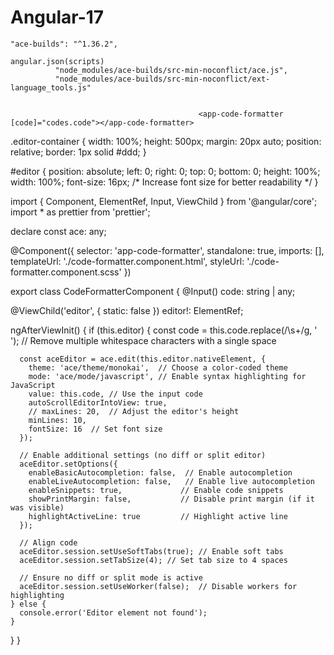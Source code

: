 # Angular-17
    "ace-builds": "^1.36.2",

    angular.json(scripts)
              "node_modules/ace-builds/src-min-noconflict/ace.js",
              "node_modules/ace-builds/src-min-noconflict/ext-language_tools.js"      


                                              <app-code-formatter [code]="codes.code"></app-code-formatter>

<div class="editor-container">
    <div #editor id="editor"></div>  <!-- The editor element -->
  </div>


  .editor-container {
    width: 100%;
    height: 500px;
    margin: 20px auto;
    position: relative;
    border: 1px solid #ddd;
  }
  
  #editor {
    position: absolute;
    left: 0;
    right: 0;
    top: 0;
    bottom: 0;
    height: 100%;
    width: 100%;
    font-size: 16px; /* Increase font size for better readability */
  }


  import { Component, ElementRef, Input, ViewChild } from '@angular/core';
import * as prettier from 'prettier';

declare const ace: any;

@Component({
  selector: 'app-code-formatter',
  standalone: true,
  imports: [],
  templateUrl: './code-formatter.component.html',
  styleUrl: './code-formatter.component.scss'
})

export class CodeFormatterComponent {
  @Input() code: string | any;

  @ViewChild('editor', { static: false }) editor!: ElementRef;

  ngAfterViewInit() {
    if (this.editor) {
      const code = this.code.replace(/\s+/g, ' '); // Remove multiple whitespace characters with a single space

      const aceEditor = ace.edit(this.editor.nativeElement, {
        theme: 'ace/theme/monokai',  // Choose a color-coded theme
        mode: 'ace/mode/javascript', // Enable syntax highlighting for JavaScript
        value: this.code, // Use the input code
        autoScrollEditorIntoView: true,
        // maxLines: 20,  // Adjust the editor's height
        minLines: 10,
        fontSize: 16  // Set font size
      });
  
      // Enable additional settings (no diff or split editor)
      aceEditor.setOptions({
        enableBasicAutocompletion: false,  // Enable autocompletion
        enableLiveAutocompletion: false,   // Enable live autocompletion
        enableSnippets: true,             // Enable code snippets
        showPrintMargin: false,           // Disable print margin (if it was visible)
        highlightActiveLine: true         // Highlight active line
      });
  
      // Align code
      aceEditor.session.setUseSoftTabs(true); // Enable soft tabs
      aceEditor.session.setTabSize(4); // Set tab size to 4 spaces
  
      // Ensure no diff or split mode is active
      aceEditor.session.setUseWorker(false);  // Disable workers for highlighting
    } else {
      console.error('Editor element not found');
    }
  }
}
